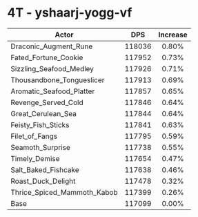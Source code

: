# 4T - yshaarj-yogg-vf
| Actor | DPS | Increase |
|---|:---:|:---:|
|Draconic_Augment_Rune|118036|0.80%|
|Fated_Fortune_Cookie|117952|0.73%|
|Sizzling_Seafood_Medley|117926|0.71%|
|Thousandbone_Tongueslicer|117913|0.69%|
|Aromatic_Seafood_Platter|117857|0.65%|
|Revenge_Served_Cold|117846|0.64%|
|Great_Cerulean_Sea|117844|0.64%|
|Feisty_Fish_Sticks|117841|0.63%|
|Filet_of_Fangs|117795|0.59%|
|Seamoth_Surprise|117738|0.55%|
|Timely_Demise|117654|0.47%|
|Salt_Baked_Fishcake|117638|0.46%|
|Roast_Duck_Delight|117478|0.32%|
|Thrice_Spiced_Mammoth_Kabob|117399|0.26%|
|Base|117099|0.00%|
